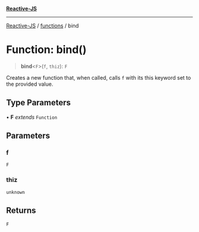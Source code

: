 [**Reactive-JS**](../../README.md)

***

[Reactive-JS](../../README.md) / [functions](../README.md) / bind

# Function: bind()

> **bind**\<`F`\>(`f`, `thiz`): `F`

Creates a new function that, when called, calls `f` with its
this keyword set to the provided value.

## Type Parameters

• **F** *extends* `Function`

## Parameters

### f

`F`

### thiz

`unknown`

## Returns

`F`
